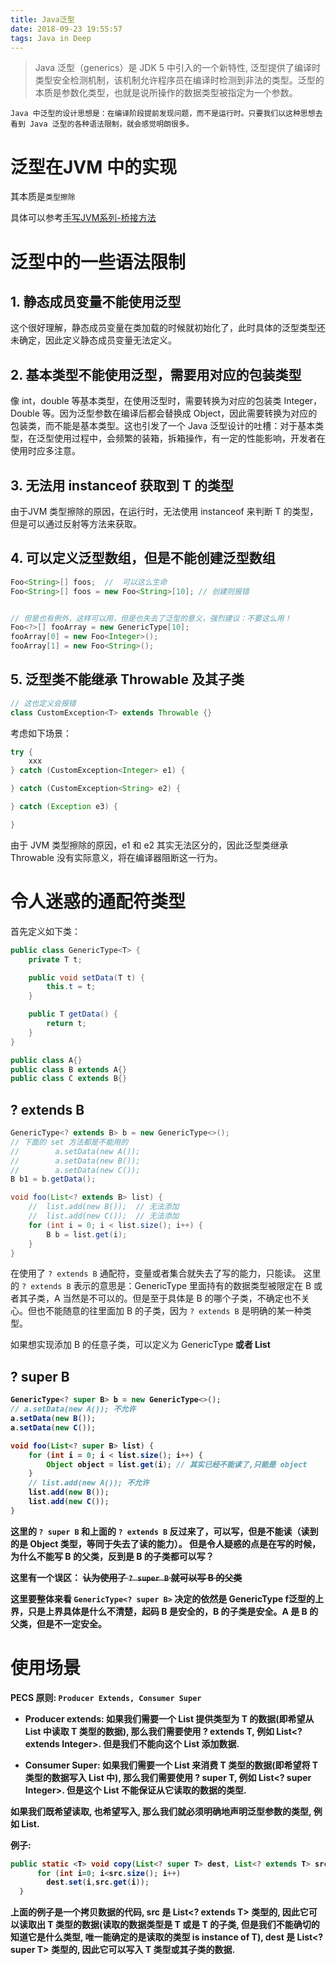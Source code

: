 ```yaml
---
title: Java泛型
date: 2018-09-23 19:55:57
tags: Java in Deep
---
```


> Java 泛型（generics）是 JDK 5 中引入的一个新特性, 泛型提供了编译时类型安全检测机制，该机制允许程序员在编译时检测到非法的类型。泛型的本质是参数化类型，也就是说所操作的数据类型被指定为一个参数。

<!--more-->


`Java 中泛型的设计思想是：在编译阶段提前发现问题，而不是运行时。只要我们以这种思想去看到 Java 泛型的各种语法限制，就会感觉明朗很多。`


# 泛型在JVM 中的实现

其本质是`类型擦除`

具体可以参考[手写JVM系列-桥接方法](https://zachaxy.github.io/2017/05/09/%E6%89%8B%E5%86%99JVM%E7%B3%BB%E5%88%97-6-%E5%88%86%E6%9E%90class%E6%96%87%E4%BB%B6-%E5%B1%9E%E6%80%A7%E8%A1%A8/#%E6%A1%A5%E6%8E%A5%E6%96%B9%E6%B3%95)


# 泛型中的一些语法限制

## 1. 静态成员变量不能使用泛型
这个很好理解，静态成员变量在类加载的时候就初始化了，此时具体的泛型类型还未确定，因此定义静态成员变量无法定义。

## 2. 基本类型不能使用泛型，需要用对应的包装类型
像 int，double 等基本类型，在使用泛型时，需要转换为对应的包装类 Integer，Double 等。因为泛型参数在编译后都会替换成 Object，因此需要转换为对应的包装类，而不能是基本类型。这也引发了一个 Java 泛型设计的吐槽：对于基本类型，在泛型使用过程中，会频繁的装箱，拆箱操作，有一定的性能影响，开发者在使用时应多注意。

## 3. 无法用 instanceof 获取到 T 的类型
由于JVM 类型擦除的原因，在运行时，无法使用 instanceof 来判断 T 的类型，但是可以通过反射等方法来获取。


## 4. 可以定义泛型数组，但是不能创建泛型数组
```java
Foo<String>[] foos;  //  可以这么生命
Foo<String>[] foos = new Foo<String>[10]; // 创建则报错


// 但是也有例外，这样可以用，但是也失去了泛型的意义，强烈建议：不要这么用！
Foo<?>[] fooArray = new GenericType[10];
fooArray[0] = new Foo<Integer>();
fooArray[1] = new Foo<String>();
```


## 5. 泛型类不能继承 Throwable 及其子类

```java
// 这也定义会报错
class CustomException<T> extends Throwable {}
```

考虑如下场景：
```java
try {
    xxx
} catch (CustomException<Integer> e1) {

} catch (CustomException<String> e2) {

} catch (Exception e3) {

} 
```

由于 JVM 类型擦除的原因，e1 和 e2 其实无法区分的，因此泛型类继承 Throwable 没有实际意义，将在编译器阻断这一行为。

# 令人迷惑的通配符类型
首先定义如下类：
```java
public class GenericType<T> {
    private T t;

    public void setData(T t) {
        this.t = t;
    }

    public T getData() {
        return t;
    }
}

public class A{}
public class B extends A{}
public class C extends B{}
```

## ? extends B
```java
GenericType<? extends B> b = new GenericType<>();
// 下面的 set 方法都是不能用的
//        a.setData(new A());
//        a.setData(new B());
//        a.setData(new C());
B b1 = b.getData();
```

```java
void foo(List<? extends B> list) {
    //  list.add(new B());  // 无法添加
    //  list.add(new C());  // 无法添加
    for (int i = 0; i < list.size(); i++) {
        B b = list.get(i);
    }
}
```

在使用了 `? extends B` 通配符，变量或者集合就失去了写的能力，只能读。
这里的 `? extends B` 表示的意思是：GenericType 里面持有的数据类型被限定在 B 或者其子类，A 当然是不可以的。但是至于具体是 B 的哪个子类，不确定也不关心。但也不能随意的往里面加 B 的子类，因为 `? extends B` 是明确的某一种类型。

如果想实现添加 B 的任意子类，可以定义为 GenericType<B> 或者 List<B>


## ? super B

```java
GenericType<? super B> b = new GenericType<>();
// a.setData(new A()); 不允许
a.setData(new B());
a.setData(new C());
```

```java
void foo(List<? super B> list) {
    for (int i = 0; i < list.size(); i++) {
        Object object = list.get(i); // 其实已经不能读了,只能是 object
    }
    // list.add(new A()); 不允许
    list.add(new B());
    list.add(new C());
}
```

这里的 `? super B` 和上面的 `? extends B` 反过来了，可以写，但是不能读（读到的是 Object 类型，等同于失去了读的能力）。
但是令人疑惑的点是在写的时候，为什么不能写 B 的父类，反到是 B 的子类都可以写？

这里有一个误区：
~~认为使用了 `? super B` 就可以写 B 的父类~~

这里要整体来看 `GenericType<? super B>`  决定的依然是 GenericType f泛型的上界，只是上界具体是什么不清楚，起码 B 是安全的，B 的子类是安全。A 是 B 的父类，但是不一定安全。

# 使用场景
PECS 原则: `Producer Extends, Consumer Super`

- Producer extends: 如果我们需要一个 List 提供类型为 T 的数据(即希望从 List 中读取 T 类型的数据), 那么我们需要使用 ? extends T, 例如 List<? extends Integer>. 但是我们不能向这个 List 添加数据.

- Consumer Super: 如果我们需要一个 List 来消费 T 类型的数据(即希望将 T 类型的数据写入 List 中), 那么我们需要使用 ? super T, 例如 List<? super Integer>. 但是这个 List 不能保证从它读取的数据的类型.

如果我们既希望读取, 也希望写入, 那么我们就必须明确地声明泛型参数的类型, 例如 List<Integer>.

例子:
```java
public static <T> void copy(List<? super T> dest, List<? extends T> src) {
      for (int i=0; i<src.size(); i++) 
        dest.set(i,src.get(i)); 
  } 
```
上面的例子是一个拷贝数据的代码, src 是 List<? extends T> 类型的, 因此它可以读取出 T 类型的数据(读取的数据类型是 T 或是 T 的子类, 但是我们不能确切的知道它是什么类型, 唯一能确定的是读取的类型 is instance of T), dest 是 List<? super T> 类型的, 因此它可以写入 T 类型或其子类的数据.